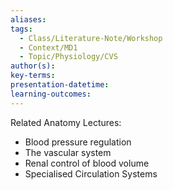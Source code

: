 ```yaml
---
aliases: 
tags:
  - Class/Literature-Note/Workshop
  - Context/MD1
  - Topic/Physiology/CVS
author(s): 
key-terms: 
presentation-datetime: 
learning-outcomes:
---
```

Related Anatomy Lectures:
- Blood pressure regulation
- The vascular system
- Renal control of blood volume
- Specialised Circulation Systems
